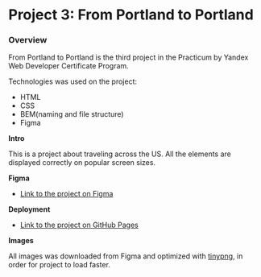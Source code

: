 # Project 3: From Portland to Portland

### Overview

From Portland to Portland is the third project in the Practicum by Yandex Web Developer Certificate Program.

Technologies was used on the project:

* HTML
* CSS
* BEM(naming and file structure)
* Figma

**Intro**

This is a project about traveling across the US. All the elements are displayed correctly on popular screen sizes.

**Figma**

* [Link to the project on Figma](https://www.figma.com/file/lNsn9aE1Be6bvg9FeAzRXT/Sprint-3-From-Portland-to-Portland-desktop-mobile?node-id=0%3A1)

**Deployment**

* [Link to the project on GitHub Pages](https://tkachenkomaksym.github.io/web_project_3/)

**Images**

All images was downloaded from Figma and optimized with [tinypng](https://tinypng.com/), in order for project to load faster. 
